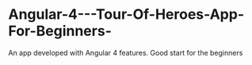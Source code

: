 # Angular-4---Tour-Of-Heroes-App-For-Beginners-
An app developed with Angular 4 features. Good start for the beginners
